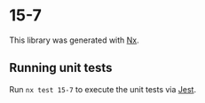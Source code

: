 # 15-7

This library was generated with [Nx](https://nx.dev).

## Running unit tests

Run `nx test 15-7` to execute the unit tests via [Jest](https://jestjs.io).
